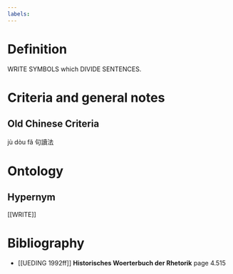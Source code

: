 ```yaml
---
labels: 
---
```


# Definition
WRITE SYMBOLS which DIVIDE SENTENCES.
# Criteria and general notes
## Old Chinese Criteria
jù dòu fǎ 句讀法
# Ontology

## Hypernym
[[WRITE]]
# Bibliography
- [[UEDING 1992ff]]
**Historisches Woerterbuch der Rhetorik** page 4.515
